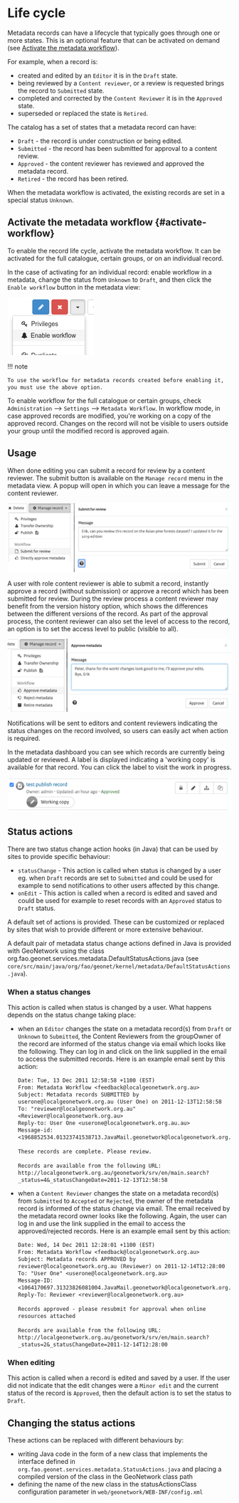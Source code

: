 # Life cycle

Metadata records can have a lifecycle that typically goes through one or more states. This is an optional feature that 
can be activated on demand (see [Activate the metadata workflow](#activate-workflow)).

For example, when a record is:

-   created and edited by an `Editor` it is in the `Draft` state.
-   being reviewed by a `Content reviewer`, or a review is requested brings the record to `Submitted` state.
-   completed and corrected by the `Content Reviewer` it is in the `Approved` state.
-   superseded or replaced the state is `Retired`.

The catalog has a set of states that a metadata record can have:

-   `Draft` - the record is under construction or being edited.
-   `Submitted` - the record has been submitted for approval to a content review.
-   `Approved` - the content reviewer has reviewed and approved the metadata record.
-   `Retired` - the record has been retired.

When the metadata workflow is activated, the existing records are set in a special status `Unknown`.

## Activate the metadata workflow {#activate-workflow}

To enable the record life cycle, activate the metadata workflow. It can be activated for the full catalogue, certain groups, or on an individual record.

In the case of activating for an individual record: enable workflow in a metadata, change the status from `Unknown` to `Draft`, and then click the `Enable workflow` button in the metadata view:

![](img/workflow-enable.png)

!!! note

    To use the workflow for metadata records created before enabling it, you must use the above option.

To enable workflow for the full catalogue or certain groups, check `Administration` --> `Settings` --> `Metadata Workflow`. In workflow mode, in case approved records are modified, you're working on a copy of the approved record. Changes on the record will not be visible to users outside your group until the modified record is approved again.

## Usage

When done editing you can submit a record for review by a content reviewer. The submit button is available on the `Manage record` menu in the metadata view. A popup will open in which you can leave a message for the content reviewer.

![](img/submit-for-review.png)

A user with role content reviewer is able to submit a record, instantly approve a record (without submission) or approve a record which has been submitted for review. During the review process a content reviewer may benefit from the version history option, which shows the differences between the different versions of the record. As part of the approval process, the content reviewer can also set the level of access to the record, an option is to set the access level to public (visible to all).

![](img/approve-metadata.png)

Notifications will be sent to editors and content reviewers indicating the status changes on the record involved, so users can easily act when action is required.

In the metadata dashboard you can see which records are currently being updated or reviewed. A label is displayed indicating a 'working copy' is available for that record. You can click the label to visit the work in progress.

![](img/working-copy.png)

## Status actions

There are two status change action hooks (in Java) that can be used by sites to provide specific behaviour:

-   `statusChange` - This action is called when status is changed by a user eg. when `Draft` records are set to `Submitted` and could be used for example to send notifications to other users affected by this change.
-   `onEdit` - This action is called when a record is edited and saved and could be used for example to reset records with an `Approved` status to `Draft` status.

A default set of actions is provided. These can be customized or replaced by sites that wish to provide different or more extensive behaviour.

A default pair of metadata status change actions defined in Java is provided with GeoNetwork using the class org.fao.geonet.services.metadata.DefaultStatusActions.java (see `core/src/main/java/org/fao/geonet/kernel/metadata/DefaultStatusActions.java`).

### When a status changes

This action is called when status is changed by a user. What happens depends on the status change taking place:

-   when an `Editor` changes the state on a metadata record(s) from `Draft` or `Unknown` to `Submitted`, the Content Reviewers from the groupOwner of the record are informed of the status change via email which looks like the following. They can log in and click on the link supplied in the email to access the submitted records. Here is an example email sent by this action:

    ``` text
    Date: Tue, 13 Dec 2011 12:58:58 +1100 (EST)
    From: Metadata Workflow <feedback@localgeonetwork.org.au>
    Subject: Metadata records SUBMITTED by userone@localgeonetwork.org.au (User One) on 2011-12-13T12:58:58
    To: "reviewer@localgeonetwork.org.au" <Reviewer@localgeonetwork.org.au>
    Reply-to: User One <userone@localgeonetwork.org.au.au>
    Message-id: <1968852534.01323741538713.JavaMail.geonetwork@localgeonetwork.org.au>

    These records are complete. Please review.

    Records are available from the following URL:
    http://localgeonetwork.org.au/geonetwork/srv/en/main.search?_status=4&_statusChangeDate=2011-12-13T12:58:58
    ```

-   when a `Content Reviewer` changes the state on a metadata record(s) from `Submitted` to `Accepted` or `Rejected`, the owner of the metadata record is informed of the status change via email. The email received by the metadata record owner looks like the following. Again, the user can log in and use the link supplied in the email to access the approved/rejected records. Here is an example email sent by this action:

    ``` text
    Date: Wed, 14 Dec 2011 12:28:01 +1100 (EST)
    From: Metadata Workflow <feedback@localgeonetwork.org.au>
    Subject: Metadata records APPROVED by reviewer@localgeonetwork.org.au (Reviewer) on 2011-12-14T12:28:00
    To: "User One" <userone@localgeonetwork.org.au>
    Message-ID: <1064170697.31323826081004.JavaMail.geonetwork@localgeonetwork.org.au>
    Reply-To: Reviewer <reviewer@localgeonetwork.org.au>

    Records approved - please resubmit for approval when online resources attached

    Records are available from the following URL:
    http://localgeonetwork.org.au/geonetwork/srv/en/main.search?_status=2&_statusChangeDate=2011-12-14T12:28:00
    ```

### When editing

This action is called when a record is edited and saved by a user. If the user did not indicate that the edit changes were a `Minor edit` and the current status of the record is `Approved`, then the default action is to set the status to `Draft`.

## Changing the status actions

These actions can be replaced with different behaviours by:

-   writing Java code in the form of a new class that implements the interface defined in `org.fao.geonet.services.metadata.StatusActions.java` and placing a compiled version of the class in the GeoNetwork class path
-   defining the name of the new class in the statusActionsClass configuration parameter in `web/geonetwork/WEB-INF/config.xml`
